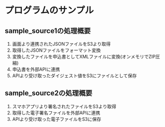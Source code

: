 # プログラムのサンプル
## sample_source1の処理概要
1. 画面より連携されたJSONファイルをS3より取得
2. 取得したJSONファイルをフォーマット変換
3. 変換したファイルを申込書としてXMLファイルに変換(オンメモリでZIP圧縮)
4. 申込書を外部APIに連携
5. APIより受け取ったダイジェスト値をS3にファイルとして保存

## sample_source2の処理概要
1. スマホアプリより署名されたファイルをS3より取得
2. 取得した電子署名ファイルを外部APIに連携
3. APIより受け取った電子ファイルをS3に保存
